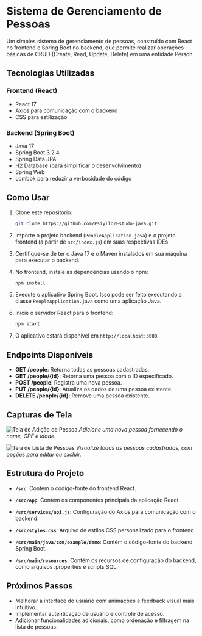 # Sistema de Gerenciamento de Pessoas

Um simples sistema de gerenciamento de pessoas, construído com React no frontend e Spring Boot no backend, que permite realizar operações básicas de CRUD (Create, Read, Update, Delete) em uma entidade Person.

## Tecnologias Utilizadas

### Frontend (React)
- React 17
- Axios para comunicação com o backend
- CSS para estilização

### Backend (Spring Boot)
- Java 17
- Spring Boot 3.2.4
- Spring Data JPA
- H2 Database (para simplificar o desenvolvimento)
- Spring Web
- Lombok para reduzir a verbosidade do código

## Como Usar

1. Clone este repositório:

    ```bash
    git clone https://github.com/Psiyllo/Estudo-java.git
    ```

2. Importe o projeto backend (`PeopleApplication.java`) e o projeto frontend (a partir de `src/index.js`) em suas respectivas IDEs.

3. Certifique-se de ter o Java 17 e o Maven instalados em sua máquina para executar o backend.

4. No frontend, instale as dependências usando o npm:

    ```bash
    npm install
    ```

5. Execute o aplicativo Spring Boot. Isso pode ser feito executando a classe `PeopleApplication.java` como uma aplicação Java.

6. Inicie o servidor React para o frontend:

    ```bash
    npm start
    ```

7. O aplicativo estará disponível em `http://localhost:3000`.

## Endpoints Disponíveis

- **GET /people**: Retorna todas as pessoas cadastradas.
- **GET /people/{id}**: Retorna uma pessoa com o ID especificado.
- **POST /people**: Registra uma nova pessoa.
- **PUT /people/{id}**: Atualiza os dados de uma pessoa existente.
- **DELETE /people/{id}**: Remove uma pessoa existente.

## Capturas de Tela

![Tela de Adição de Pessoa](screenshots/add_person.png)
*Adicione uma nova pessoa fornecendo o nome, CPF e idade.*

![Tela de Lista de Pessoas](screenshots/people_list.png)
*Visualize todas as pessoas cadastradas, com opções para editar ou excluir.*

## Estrutura do Projeto

- **`/src`**: Contém o código-fonte do frontend React.
- **`/src/App`**: Contém os componentes principais da aplicação React.
- **`/src/services/api.js`**: Configuração do Axios para comunicação com o backend.
- **`/src/styles.css`**: Arquivo de estilos CSS personalizado para o frontend.

- **`/src/main/java/com/example/demo`**: Contém o código-fonte do backend Spring Boot.
- **`/src/main/resources`**: Contém os recursos de configuração do backend, como arquivos .properties e scripts SQL.

## Próximos Passos

- Melhorar a interface do usuário com animações e feedback visual mais intuitivo.
- Implementar autenticação de usuário e controle de acesso.
- Adicionar funcionalidades adicionais, como ordenação e filtragem na lista de pessoas.
